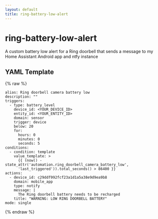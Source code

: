 ```yaml
---
layout: default
title: ring-battery-low-alert
---
```

# ring-battery-low-alert

A custom battery low alert for a Ring doorbell that sends a message to my Home Assistant Android app and ntfy instance

## YAML Template
{% raw %}
```
alias: Ring doorbell camera battery low
description: ""
triggers:
  - type: battery_level
    device_id: <YOUR_DEVICE_ID>
    entity_id: <YOUR_ENTITY_ID>
    domain: sensor
    trigger: device
    below: 20
    for:
      hours: 0
      minutes: 0
      seconds: 5
conditions:
  - condition: template
    value_template: >
      {{ (now() - state_attr('automation.ring_doorbell_camera_battery_low',
      'last_triggered')).total_seconds() > 86400 }}
actions:
  - device_id: c29ddf992fcf23a1d1a5a38e9d9ea9b8
    domain: mobile_app
    type: notify
    message: |
      The Ring doorbell battery needs to be recharged
    title: "WARNING: LOW RING DOORBELL BATTERY"
mode: single
```
{% endraw %}